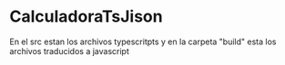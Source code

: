 # CalculadoraTsJison
En el src estan los archivos typescritpts y en la carpeta "build" esta los archivos traducidos a javascript  

